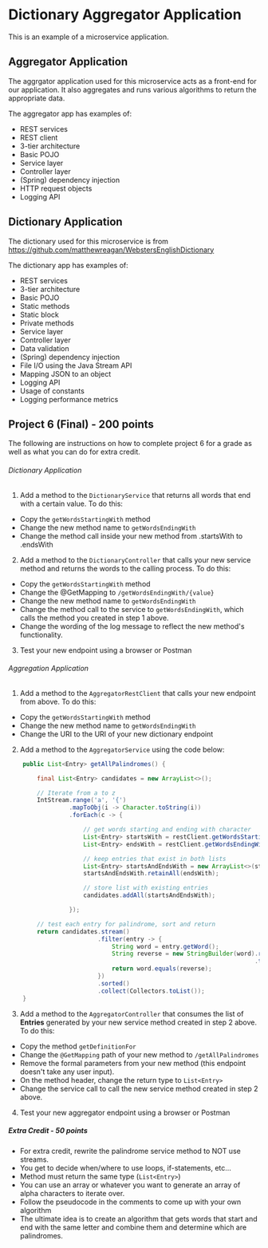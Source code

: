 # Dictionary Aggregator Application
This is an example of a microservice application. 

## Aggregator Application
The aggrgator application used for this microservice acts as a front-end for our application. It also aggregates and runs various algorithms to return the appropriate data.

The aggregator app has examples of:
- REST services
- REST client 
- 3-tier architecture
- Basic POJO
- Service layer
- Controller layer
- (Spring) dependency injection
- HTTP request objects 
- Logging API 

## Dictionary Application
The dictionary used for this microservice is from https://github.com/matthewreagan/WebstersEnglishDictionary

The dictionary app has examples of:
- REST services
- 3-tier architecture
- Basic POJO
- Static methods
- Static block
- Private methods
- Service layer
- Controller layer
- Data validation
- (Spring) dependency injection
- File I/O using the Java Stream API
- Mapping JSON to an object
- Logging API
- Usage of constants
- Logging performance metrics

## Project 6 (Final) - 200 points

The following are instructions on how to complete project 6 for a grade as well as what you can do for extra credit.

###### Dictionary Application

1. Add a method to the `DictionaryService` that returns all words that end with a certain value.  To do this:
- Copy the `getWordsStartingWith` method
- Change the new method name to `getWordsEndingWith`
- Change the method call inside your new method from .startsWith to .endsWith

2. Add a method to the `DictionaryController` that calls your new service method and returns the words to the calling process.  To do this:
- Copy the `getWordsStartingWith` method
- Change the @GetMapping to `/getWordsEndingWith/{value}`
- Change the new method name to `getWordsEndingWith` 
- Change the method call to the service to `getWordsEndingWith`, which calls the method you created in step 1 above.
- Change the wording of the log message to reflect the new method's functionality.

3. Test your new endpoint using a browser or Postman 

###### Aggregation Application

1. Add a method to the `AggregatorRestClient` that calls your new endpoint from above. To do this:
- Copy the `getWordsStartingWith` method
- Change the new method name to `getWordsEndingWith` 
- Change the URI to the URI of your new dictionary endpoint

2. Add a method to the `AggregatorService` using the code below:
```java
    public List<Entry> getAllPalindromes() {

        final List<Entry> candidates = new ArrayList<>();

        // Iterate from a to z
        IntStream.range('a', '{')
                 .mapToObj(i -> Character.toString(i))
                 .forEach(c -> {

                     // get words starting and ending with character
                     List<Entry> startsWith = restClient.getWordsStartingWith(c);
                     List<Entry> endsWith = restClient.getWordsEndingWith(c);

                     // keep entries that exist in both lists
                     List<Entry> startsAndEndsWith = new ArrayList<>(startsWith);
                     startsAndEndsWith.retainAll(endsWith);

                     // store list with existing entries
                     candidates.addAll(startsAndEndsWith);

                 });

        // test each entry for palindrome, sort and return
        return candidates.stream()
                         .filter(entry -> {
                             String word = entry.getWord();
                             String reverse = new StringBuilder(word).reverse()
                                                                     .toString();
                             return word.equals(reverse);
                         })
                         .sorted()
                         .collect(Collectors.toList());
    }
```
3. Add a method to the `AggregatorController` that consumes the list of **Entries** generated by your new service method created in step 2 above.  To do this:
- Copy the method `getDefinitionFor` 
- Change the `@GetMapping` path of your new method to `/getAllPalindromes`
- Remove the formal parameters from your new method (this endpoint doesn't take any user input).
- On the method header, change the return type to `List<Entry>`
- Change the service call to call the new service method created in step 2 above.

4. Test your new aggregator endpoint using a browser or Postman

##### Extra Credit - 50 points

- For extra credit, rewrite the palindrome service method to NOT use streams.
- You get to decide when/where to use loops, if-statements, etc...
- Method must return the same type (`List<Entry>`)
- You can use an array or whatever you want to generate an array of alpha characters to iterate over.
- Follow the pseudocode in the comments to come up with your own algorithm 
- The ultimate idea is to create an algorithm that gets words that start and end with the same letter and combine them and determine which are palindromes. 
